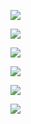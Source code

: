 ![](https://gitee.com/hxc8/images5/raw/master/img/202407172332028.jpg)

![](https://gitee.com/hxc8/images5/raw/master/img/202407172332522.jpg)

![](https://gitee.com/hxc8/images5/raw/master/img/202407172332539.jpg)

![](https://gitee.com/hxc8/images5/raw/master/img/202407172332636.jpg)

![](https://gitee.com/hxc8/images5/raw/master/img/202407172332307.jpg)

![](https://gitee.com/hxc8/images5/raw/master/img/202407172332698.jpg)